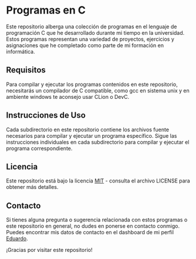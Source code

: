 # Programas en C

Este repositorio alberga una colección de programas en el lenguaje de programación C que he desarrollado durante mi tiempo en la universidad. Estos programas representan una variedad de proyectos, ejercicios y
asignaciones que he completado como parte de mi formación en informática. 

## Requisitos

Para compilar y ejecutar los programas contenidos en este repositorio, necesitarás un compilador de C compatible, como gcc en sistema unix y en ambiente windows te aconsejo usar CLion o DevC.
## Instrucciones de Uso

Cada subdirectorio en este repositorio contiene los archivos fuente necesarios para compilar y ejecutar un programa específico. Sigue las instrucciones individuales en cada subdirectorio para compilar y ejecutar el programa correspondiente.

## Licencia

Este repositorio está bajo la licencia [MIT](LICENSE) - consulta el archivo LICENSE para obtener más detalles.

## Contacto

Si tienes alguna pregunta o sugerencia relacionada con estos programas o este repositorio en general, no dudes en ponerse en contacto conmigo. Puedes encontrar mis datos de contacto en el dashboard de mi perfil  [Eduardo](https://github.com/Eduardo-Orozco-67).

¡Gracias por visitar este repositorio!

